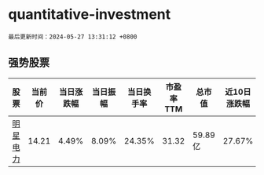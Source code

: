 # quantitative-investment

`最后更新时间：2024-05-27 13:31:12 +0800`

## 强势股票

|股票|当前价|当日涨跌幅|当日振幅|当日换手率|市盈率TTM|总市值|近10日涨跌幅|
|----|----|----|----|----|----|----|----|
|[明星电力](https://xueqiu.com/S/SH600101)|14.21|4.49%|8.09%|24.35%|31.32|59.89亿|27.67%|
